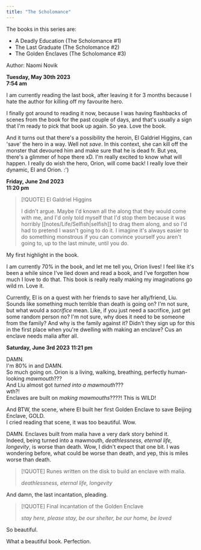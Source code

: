 ```yaml
---
title: "The Scholomance"
---
```

The books in this series are:  
- A Deadly Education (The Scholomance #1)
- The Last Graduate (The Scholomance #2)
- The Golden Enclaves (The Scholomance #3)

Author: Naomi Novik  

**Tuesday, May 30th 2023**  
**7:54 am**    

I am currently reading the last book, after leaving it for 3 months because I hate the author for killing off my favourite hero.  

I finally got around to reading it now, because I was having flashbacks of scenes from the book for the past couple of days, and that's usually a sign that I'm ready to pick that book up again. So yea. Love the book.  

And it turns out that there's a possibility the heroin, El Galdriel Higgins, can 'save' the hero in a way. Well not *save*. In this context, she can kill off the monster that devoured him and make sure that he is dead fr. But yea, there's a glimmer of hope there xD. I'm really excited to know what will happen. I really do wish the hero, Orion, will come back! I really love their dynamic, El and Orion. :')  

**Friday, June 2nd 2023**  
**11:20 pm**  


> [!QUOTE] El Galdriel Higgins
> 
> I didn't argue. Maybe I'd known all the along that they would come with me, and I'd only told myself that I'd stop them because it was horribly [[notes/Life/Selfish|selfish]] to drag them along, and so I'd had to pretend I wasn't going to do it. I imagine it's always easier to do something monstrous if you can convince yourself you aren't going to, up to the last minute, until you do.

My first highlight in the book.  

I am currently 70% in the book, and let me tell you, Orion lives! I feel like it's been a while since I've lied down and read a book, and I've forgotten how much I love to do that. This book is really really making my imaginations go wild rn. Love it.  

Currently, El is on a quest with her friends to save her ally/friend, Liu. Sounds like something much terrible than death is going on? I'm not sure, but what would a *sacrifice* mean. Like, if you just need a sacrifice, just get some random person no? I'm not sure, why does it need to be someone from the family? And why is the family against it? Didn't they sign up for this in the first place when you're dwelling with making an enclave? Cus an enclave needs malia after all.   

**Saturday, June 3rd 2023**
**11:21 pm**  

DAMN.  
I'm 80% in and DAMN.  
So much going on. Orion is a living, walking, breathing, perfectly human-looking *mawmouth*???  
And Liu almost got *turned into a mawmouth*???  
wth?!  
Enclaves are built on *making mawmouths*????!
This is WILD! 

And BTW, the scene, where El built her first Golden Enclave to save Beijing Enclave, GOLD.  
I cried reading that scene, it was too beautiful. Wow.  

DAMN. Enclaves built from malia have a very dark story behind it.  
Indeed, being turned into a mawmouth, *deathlessness, eternal life, longevity*, is worse than death. Wow, I didn't expect that one bit. I was wondering before, what could be worse than death, and yep, this is miles worse than death.  


> [!QUOTE] Runes written on the disk to build an enclave with malia.
> 
> *deathlessness, eternal life, longevity*


And damn, the last incantation, pleading.

> [!QUOTE] Final incantation of the Golden Enclave
> 
> *stay here, please stay, be our shelter, be our home, be loved*


So beautiful.

What a beautiful book. Perfection.